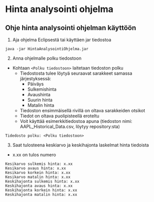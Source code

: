 # Hinta analysointi ohjelma

## Ohje hinta analysointi ohjelman käyttöön

1. Aja ohjelma Eclipsestä tai käyttäen jar tiedostoa

```
java -jar HintaAnalysointiOhjelma.jar
```

2. Anna ohjelmalle polku tiedostoon
- Kohtaan ```<Polku tiedostoon>``` laitetaan tiedoston polku
    - Tiedostosta tulee löytyä seuraavat sarakkeet samassa järjestyksessä:
        - Päiväys
        - Sulkemishinta
        - Avaushinta
        - Suurin hinta
        - Matalin hinta
    - Tiedoston ensimmäisellä rivillä on oltava sarakkeiden otsikot
    - Tiedot on oltava puolipisteellä eroteltu
    - Voit käyttää esimerkkitiedostoa apuna (tiedoston nimi: AAPL_Historical_Data.csv, löytyy repository:sta)
```
Tidedosto polku: <Polku tiedostoon>
```

3. Saat tulosteena keskiarvo ja keskihajonta laskelmat hinta tiedoista
- x.xx on tulos numero
```
Kesikarvo sulkemis hinta: x.xx
Kesikarvo avaus hinta: x.xx
Kesikarvo korkein hinta: x.xx
Kesikarvo matalin hinta: x.xx
Keskihajonta sulkemis hinta: x.xx
Keskihajonta avaus hinta: x.xx
Keskihajonta korkein hinta: x.xx
Keskihajonta matalin hinta: x.xx
```